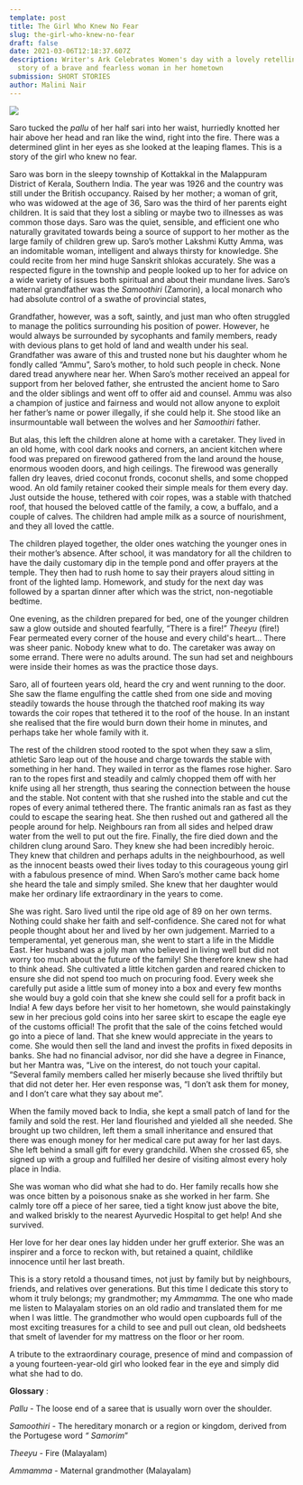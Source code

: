 ```yaml
---
template: post
title: The Girl Who Knew No Fear
slug: the-girl-who-knew-no-fear
draft: false
date: 2021-03-06T12:18:37.607Z
description: Writer's Ark Celebrates Women's day with a lovely retelling of a
  story of a brave and fearless woman in her hometown
submission: SHORT STORIES
author: Malini Nair
---
```

![](/media/malini.jpeg)

Saro tucked the *pallu* of her half sari into her waist, hurriedly knotted her hair above her head and ran like the wind, right into the fire. There was a determined glint in her eyes as she looked at the leaping flames. This is a story of the girl who knew no fear.

Saro was born in the sleepy township of Kottakkal in the Malappuram District of Kerala, Southern India. The year was 1926 and the country was still under the British occupancy. Raised by her mother; a woman of grit, who was widowed at the age of 36, Saro was the third of her parents eight children. It is said that they lost a sibling or maybe two to illnesses as was common those days. Saro was the quiet, sensible, and efficient one who naturally gravitated towards being a source of support to her mother as the large family of children grew up. Saro’s mother Lakshmi Kutty Amma, was an indomitable woman, intelligent and always thirsty for knowledge. She could recite from her mind huge Sanskrit shlokas accurately. She was a respected figure in the township and people looked up to her for advice on a wide variety of issues both spiritual and about their mundane lives. Saro’s maternal grandfather was the *Samoothiri* (Zamorin), a local monarch who had absolute control of a swathe of provincial states,

Grandfather, however, was a soft, saintly, and just man who often struggled to manage the politics surrounding his position of power. However, he would always be surrounded by sycophants and family members, ready with devious plans to get hold of land and wealth under his seal. Grandfather was aware of this and trusted none but his daughter whom he fondly called “Ammu”, Saro’s mother, to hold such people in check. None dared tread anywhere near her. When Saro’s mother received an appeal for support from her beloved father, she entrusted the ancient home to Saro and the older siblings and went off to offer aid and counsel. Ammu was also a champion of justice and fairness and would not allow anyone to exploit her father’s name or power illegally, if she could help it. She stood like an insurmountable wall between the wolves and her *Samoothiri* father.

But alas, this left the children alone at home with a caretaker. They lived in an old home, with cool dark nooks and corners, an ancient kitchen where food was prepared on firewood gathered from the land around the house, enormous wooden doors, and high ceilings. The firewood was generally fallen dry leaves, dried coconut fronds, coconut shells, and some chopped wood. An old family retainer cooked their simple meals for them every day. Just outside the house, tethered with coir ropes, was a stable with thatched roof, that housed the beloved cattle of the family, a cow, a buffalo, and a couple of calves. The children had ample milk as a source of nourishment, and they all loved the cattle.

The children played together, the older ones watching the younger ones in their mother’s absence. After school, it was mandatory for all the children to have the daily customary dip in the temple pond and offer prayers at the temple. They then had to rush home to say their prayers aloud sitting in front of the lighted lamp. Homework, and study for the next day was followed by a spartan dinner after which was the strict, non-negotiable bedtime.

One evening, as the children prepared for bed, one of the younger children saw a glow outside and shouted fearfully, “There is a fire!” *Theeyu* (fire!) Fear permeated every corner of the house and every child's heart… There was sheer panic. Nobody knew what to do. The caretaker was away on some errand. There were no adults around. The sun had set and neighbours were inside their homes as was the practice those days.

Saro, all of fourteen years old, heard the cry and went running to the door. She saw the flame engulfing the cattle shed from one side and moving steadily towards the house through the thatched roof making its way towards the coir ropes that tethered it to the roof of the house. In an instant she realised that the fire would burn down their home in minutes, and perhaps take her whole family with it.

The rest of the children stood rooted to the spot when they saw a slim, athletic Saro leap out of the house and charge towards the stable with something in her hand. They wailed in terror as the flames rose higher. Saro ran to the ropes first and steadily and calmly chopped them off with her knife using all her strength, thus searing the connection between the house and the stable. Not content with that she rushed into the stable and cut the ropes of every animal tethered there. The frantic animals ran as fast as they could to escape the searing heat. She then rushed out and gathered all the people around for help. Neighbours ran from all sides and helped draw water from the well to put out the fire. Finally, the fire died down and the children clung around Saro. They knew she had been incredibly heroic. They knew that children and perhaps adults in the neighbourhood, as well as the innocent beasts owed their lives today to this courageous young girl with a fabulous presence of mind. When Saro’s mother came back home she heard the tale and simply smiled. She knew that her daughter would make her ordinary life extraordinary in the years to come.

She was right. Saro lived until the ripe old age of 89 on her own terms. Nothing could shake her faith and self-confidence. She cared not for what people thought about her and lived by her own judgement. Married to a temperamental, yet generous man, she went to start a life in the Middle East. Her husband was a jolly man who believed in living well but did not worry too much about the future of the family! She therefore knew she had to think ahead. She cultivated a little kitchen garden and reared chicken to ensure she did not spend too much on procuring food. Every week she carefully put aside a little sum of money into a box and every few months she would buy a gold coin that she knew she could sell for a profit back in India! A few days before her visit to her hometown, she would painstakingly sew in her precious gold coins into her saree skirt to escape the eagle eye of the customs official! The profit that the sale of the coins fetched would go into a piece of land. That she knew would appreciate in the years to come. She would then sell the land and invest the profits in fixed deposits in banks. She had no financial advisor, nor did she have a degree in Finance, but her Mantra was, “Live on the interest, do not touch your capital. “Several family members called her miserly because she lived thriftily but that did not deter her. Her even response was, “I don’t ask them for money, and I don’t care what they say about me”.

When the family moved back to India, she kept a small patch of land for the family and sold the rest. Her land flourished and yielded all she needed. She brought up two children, left them a small inheritance and ensured that there was enough money for her medical care put away for her last days. She left behind a small gift for every grandchild. When she crossed 65, she signed up with a group and fulfilled her desire of visiting almost every holy place in India.

She was woman who did what she had to do. Her family recalls how she was once bitten by a poisonous snake as she worked in her farm. She calmly tore off a piece of her saree, tied a tight know just above the bite, and walked briskly to the nearest Ayurvedic Hospital to get help! And she survived.

Her love for her dear ones lay hidden under her gruff exterior. She was an inspirer and a force to reckon with, but retained a quaint, childlike innocence until her last breath.

This is a story retold a thousand times, not just by family but by neighbours, friends, and relatives over generations. But this time I dedicate this story to whom it truly belongs; my grandmother; my *Ammamma.* The one who made me listen to Malayalam stories on an old radio and translated them for me when I was little. The grandmother who would open cupboards full of the most exciting treasures for a child to see and pull out clean, old bedsheets that smelt of lavender for my mattress on the floor or her room.

A tribute to the extraordinary courage, presence of mind and compassion of a young fourteen-year-old girl who looked fear in the eye and simply did what she had to do.

**Glossary** :

*Pallu* - The loose end of a saree that is usually worn over the shoulder.

*Samoothiri* - The hereditary monarch or a region or kingdom, derived from the Portugese word *“ Samorim*”

*Theeyu* - Fire (Malayalam)

*Ammamma* - Maternal grandmother (Malayalam)
